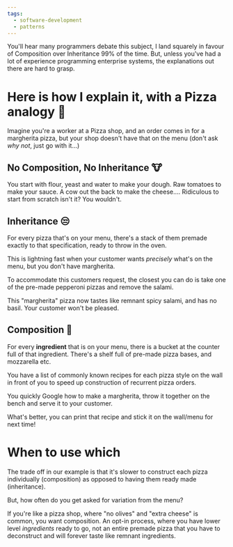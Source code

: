 ```yaml
---
tags:
  - software-development
  - patterns
---
```


You'll hear many programmers debate this subject, I land squarely in favour of Composition over Inheritance 99% of the time. But, unless you've had a lot of experience programming enterprise systems, the explanations out there are hard to grasp.

# Here is how I explain it, with a Pizza analogy 🍕

Imagine you're a worker at a Pizza shop, and an order comes in for a margherita pizza, but your shop doesn't have that on the menu (don't ask *why not*, just go with it...)

## No Composition, No Inheritance 🐮

You start with flour, yeast and water to make your dough. Raw tomatoes to make your sauce. A cow out the back to make the cheese.... Ridiculous to start from scratch isn't it? You wouldn't.

## Inheritance 😒

For every pizza that's on your menu, there's a stack of them premade exactly to that specification,  ready to throw in the oven. 

This is lightning fast when your customer wants *precisely* what's on the menu, but you don't have margherita.

To accommodate this customers request, the closest you can do is take one of the pre-made pepperoni pizzas and remove the salami. 

This "margherita" pizza now tastes like remnant spicy salami, and has no basil. Your customer won't be pleased.

## Composition 🥰

For every **ingredient** that is on your menu, there is a bucket at the counter full of that ingredient. There's a shelf full of pre-made pizza bases, and mozzarella etc.

You have a list of commonly known recipes for each pizza style on the wall in front of you to speed up construction of recurrent pizza orders.

You quickly Google how to make a margherita, throw it together on the bench and serve it to your customer. 

What's better, you can print that recipe and stick it on the wall/menu for next time!

# When to use which

The trade off in our example is that it's slower to construct each pizza individually (composition) as opposed to having them ready made (inheritance).

But, how often do you get asked for variation from the menu? 

If you're like a pizza shop, where "no olives" and "extra cheese" is common, you want composition. An opt-in process, where you have lower level *ingredients* ready to go, not an entire premade pizza that you have to deconstruct and will forever taste like remnant ingredients.
